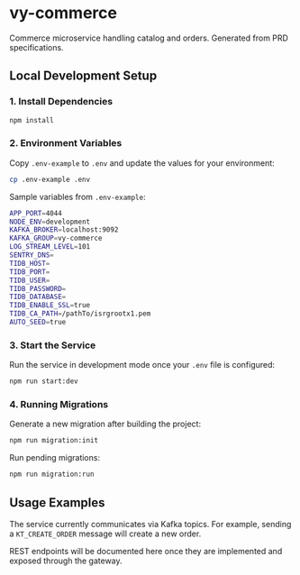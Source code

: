 # vy-commerce

Commerce microservice handling catalog and orders. Generated from PRD specifications.

## Local Development Setup

### 1. Install Dependencies

```bash
npm install
```

### 2. Environment Variables

Copy `.env-example` to `.env` and update the values for your environment:

```bash
cp .env-example .env
```

Sample variables from `.env-example`:

```bash
APP_PORT=4044
NODE_ENV=development
KAFKA_BROKER=localhost:9092
KAFKA_GROUP=vy-commerce
LOG_STREAM_LEVEL=101
SENTRY_DNS=
TIDB_HOST=
TIDB_PORT=
TIDB_USER=
TIDB_PASSWORD=
TIDB_DATABASE=
TIDB_ENABLE_SSL=true
TIDB_CA_PATH=/pathTo/isrgrootx1.pem
AUTO_SEED=true
```

### 3. Start the Service

Run the service in development mode once your `.env` file is configured:

```bash
npm run start:dev
```

### 4. Running Migrations

Generate a new migration after building the project:

```bash
npm run migration:init
```

Run pending migrations:

```bash
npm run migration:run
```

## Usage Examples

The service currently communicates via Kafka topics. For example, sending a `KT_CREATE_ORDER` message will create a new order.

REST endpoints will be documented here once they are implemented and exposed through the gateway.
